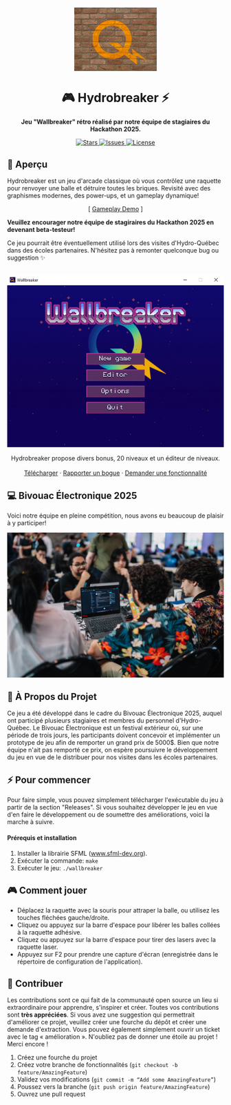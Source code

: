 <!-- Banner / Logo -->
<!--
<p align="center">
  <img src="https://via.placeholder.com/800x200.png?text=Wallbreaker+Game" alt="Wallbreaker Banner" />
</p>
 -->
<!-- Title -->
<p align="center">
<img src="images/hydro-briques.png" alt="Logo" style="width:38%; height:auto;">
  </p>
<h1 align="center">🎮 Hydrobreaker ⚡️</h1>

<p align="center">
  <strong>Jeu "Wallbreaker" rétro réalisé par notre équipe de stagiaires du Hackathon 2025.</strong>
</p>

<!-- Badges -->
<p align="center">
  <a href="https://github.com/hydroquebec/hydrobreaker/stargazers">
    <img src="https://img.shields.io/github/stars/hydroquebec/hydrobreaker?style=for-the-badge" alt="Stars" />
  </a>
  <a href="https://github.com/hydroquebec/hydrobreaker/issues">
    <img src="https://img.shields.io/github/issues/hydroquebec/hydrobreaker?style=for-the-badge" alt="Issues" />
  </a>
  <a href="https://github.com/hydroquebec/hydrobreaker/blob/main/LICENCE">
    <img src="https://img.shields.io/github/license/hydroquebec/hydrobreaker?style=for-the-badge" alt="License" />
  </a>
</p>

## 🚀 Aperçu
Hydrobreaker est un jeu d'arcade classique où vous contrôlez une raquette pour renvoyer une balle et détruire toutes les briques. Revisité avec des graphismes modernes, des power-ups, et un gameplay dynamique!

<p align="center">
  [ <a href="https://github.com/hydroquebec/hydrobreaker/releases/download/v1.0/hydrobreaker_1.0_windows_amd64.zip">Gameplay Demo</a> ]
</p>

**Veuillez encourager notre équipe de stagiraires du Hackathon 2025 en devenant beta-testeur!**

Ce jeu pourrait être éventuellement utilisé lors des visites d'Hydro-Québec dans des écoles partenaires.
N'hésitez pas à remonter quelconque bug ou suggestion ✨️

<!-- PROJECT LOGO -->
<br />
<div align="center">
  <a href="https://github.com/hydroquebec/hydrobreaker">
    <img src="images/hydro-breaker.png" alt="Ecran principal">
  </a>

  <p align="center">
    Hydrobreaker propose divers bonus, 20 niveaux et un éditeur de niveaux.
    <br />
    <br />
    <!-- PROJECT LOGO -->
    <a href="https://github.com/hydroquebec/hydrobreaker/releases/download/v1.0/hydrobreaker_1.0_windows_amd64.zip">Télécharger</a>
    &middot;
    <a href="https://github.com/hydroquebec/hydrobreaker/issues/new?labels=bug&template=bug-report---.md">Rapporter un bogue</a>
    &middot;
    <a href="https://github.com/hydroquebec/hydrobreaker/issues/new?labels=enhancement&template=feature-request---.md">Demander une fonctionnalité</a>
  </p>
</div>

## 💻️ Bivouac Électronique 2025
Voici notre équipe en pleine compétition, nous avons eu beaucoup de plaisir à y participer!

<img src="images/hackathon.jpg" alt="Hackathon">

<!-- ABOUT THE PROJECT -->
## 📝️ À Propos du Projet
<!-- ![Screenshot 1](images/hydro-breaker2.png) -->
Ce jeu a été développé dans le cadre du Bivouac Électronique 2025, auquel ont participé plusieurs stagiaires et membres du personnel d'Hydro-Québec. 
Le Bivouac Électronique est un festival extérieur où, sur une période de trois jours, les participants doivent concevoir et implémenter un prototype de jeu afin de remporter un grand prix de 5000$. 
Bien que notre équipe n'ait pas remporté ce prix, on espère poursuivre le développement du jeu en vue de le distribuer pour nos visites dans les écoles partenaires.

<!-- GETTING STARTED -->
## ⚡️ Pour commencer
Pour faire simple, vous pouvez simplement télécharger l'exécutable du jeu à partir de la section "Releases".
Si vous souhaitez développer le jeu en vue d'en faire le développement ou de soumettre des améliorations, voici la marche à suivre.

#### Prérequis et installation
1. Installer la librairie SFML (www.sfml-dev.org).
2. Exécuter la commande: `make`
3. Exécuter le jeu: `./wallbreaker`

<!-- USAGE EXAMPLES -->
## 🎮️ Comment jouer
<!-- ![Screenshot 2](images/hydro-breaker.png) -->
- Déplacez la raquette avec la souris pour attraper la balle, ou utilisez les touches fléchées gauche/droite.
- Cliquez ou appuyez sur la barre d'espace pour libérer les balles collées à la raquette adhésive.
- Cliquez ou appuyez sur la barre d'espace pour tirer des lasers avec la raquette laser.
- Appuyez sur F2 pour prendre une capture d'écran (enregistrée dans le répertoire de configuration de l'application).

<!-- CONTRIBUTING -->
## 🫶️ Contribuer
Les contributions sont ce qui fait de la communauté open source un lieu si extraordinaire pour apprendre, s'inspirer et créer. Toutes vos contributions sont **très appréciées**.
Si vous avez une suggestion qui permettrait d'améliorer ce projet, veuillez créer une fourche du dépôt et créer une demande d'extraction. Vous pouvez également simplement ouvrir un ticket avec le tag « amélioration ».
N'oubliez pas de donner une étoile au projet ! Merci encore !
1. Créez une fourche du projet
2. Créez votre branche de fonctionnalités (`git checkout -b feature/AmazingFeature`)
3. Validez vos modifications (`git commit -m “Add some AmazingFeature”`)
4. Poussez vers la branche (`git push origin feature/AmazingFeature`)
5. Ouvrez une pull request
